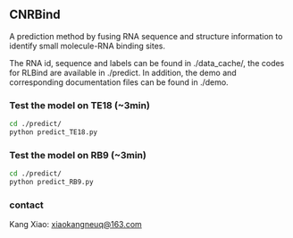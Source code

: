 ## CNRBind

A prediction method by fusing RNA sequence and structure information to identify small molecule-RNA binding sites. 

The RNA id, sequence and labels can be found in ./data_cache/, the codes for RLBind are available in ./predict. In addition, the demo and corresponding documentation files can be found in ./demo.

### Test the model on TE18 (~3min)

```bash
cd ./predict/
python predict_TE18.py
```
### Test the model on RB9 (~3min)
```bash
cd ./predict/
python predict_RB9.py
```
### contact
Kang Xiao: xiaokangneuq@163.com
